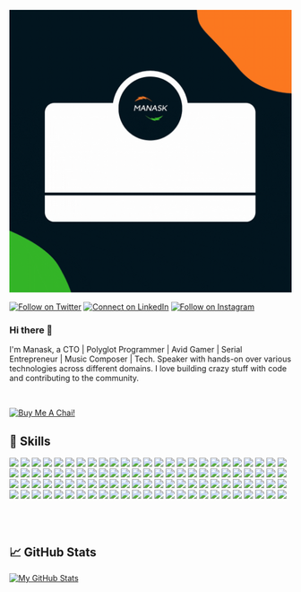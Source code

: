 [![Manask's GitHub Banner](./assets/banner.gif)](http://manask.xyz)

[![Follow on Twitter](https://img.shields.io/badge/Twitter-Profile-informational?style=flat&logo=twitter&logoColor=white&color=1CA2F1)](https://twitter.com/smanask)
[![Connect on LinkedIn](https://img.shields.io/badge/LinkedIn-Profile-informational?style=flat&logo=linkedin&logoColor=white&color=0D76A8)](https://www.linkedin.com/in/manaskofficial/)
[![Follow on Instagram](https://img.shields.io/badge/Instagram-Profile-informational?style=flat&logo=codepen&logoColor=white&color=black)](https://instagram.com/ciber.ai)

### Hi there 👋

I'm Manask, a CTO | Polyglot Programmer | Avid Gamer | Serial Entrepreneur | Music Composer | Tech. Speaker with hands-on over various technologies across different domains. I love building crazy stuff with code and contributing to the community.

<br>

<a href="https://www.buymeacoffee.com/manask" target="_blank"><img src="https://cdn.buymeacoffee.com/buttons/default-orange.png" alt="Buy Me A Chai!" height="41" width="174"></a>

## 💼 Skills

![](https://img.shields.io/badge/code-html5-informational?style=flat&logo=html5&logocolor=white&color=4ab197)
![](https://img.shields.io/badge/code-css3-informational?style=flat&logo=css3&logocolor=white&color=4ab197)
![](https://img.shields.io/badge/code-javascript-informational?style=flat&logo=javascript&logocolor=white&color=4ab197)
![](https://img.shields.io/badge/code-react-informational?style=flat&logo=react&logocolor=white&color=4ab197)
![](https://img.shields.io/badge/code-node.js-informational?style=flat&logo=node.js&logocolor=white&color=4ab197)
![](https://img.shields.io/badge/code-next.js-informational?style=flat&logo=next.js&logocolor=white&color=4ab197)
![](https://img.shields.io/badge/code-kotlin-informational?style=flat&logo=kotlin&logocolor=white&color=4ab197)
![](https://img.shields.io/badge/code-tailwind-informational?style=flat&logo=tailwind-css&logocolor=white&color=4ab197)
![](https://img.shields.io/badge/code-bootstrap-informational?style=flat&logo=bootstrap&logocolor=white&color=4ab197)
![](https://img.shields.io/badge/code-electron-informational?style=flat&logo=electron&logocolor=white&color=4ab197)
![](https://img.shields.io/badge/code-restify-informational?style=flat&logo=restify&logocolor=white&color=4ab197)
![](https://img.shields.io/badge/code-express-informational?style=flat&logo=express&logocolor=white&color=4ab197)
![](https://img.shields.io/badge/code-java-informational?style=flat&logo=java&logocolor=white&color=4ab197)
![](https://img.shields.io/badge/code-jquery-informational?style=flat&logo=jquery&logocolor=white&color=4ab197)
![](https://img.shields.io/badge/code-php-informational?style=flat&logo=php&logocolor=white&color=4ab197)
![](https://img.shields.io/badge/code-mysql-informational?style=flat&logo=mysql&logocolor=white&color=4ab197)
![](https://img.shields.io/badge/code-mssql-informational?style=flat&logo=mssql&logocolor=white&color=4ab197)
![](https://img.shields.io/badge/code-arangodb-informational?style=flat&logo=arangodb&logocolor=white&color=4ab197)
![](https://img.shields.io/badge/code-mongodb-informational?style=flat&logo=mongodb&logocolor=white&color=4ab197)
![](https://img.shields.io/badge/code-csharp-informational?style=flat&logo=csharp&logocolor=white&color=4ab197)
![](https://img.shields.io/badge/code-flutter-informational?style=flat&logo=flutter&logocolor=white&color=4ab197)
![](https://img.shields.io/badge/code-python-informational?style=flat&logo=python&logocolor=white&color=4ab197)
![](https://img.shields.io/badge/code-angular-informational?style=flat&logo=angular&logocolor=white&color=4ab197)
![](https://img.shields.io/badge/code-vue.js-informational?style=flat&logo=vue.js&logocolor=white&color=4ab197)
![](https://img.shields.io/badge/code-c-informational?style=flat&logo=c&logocolor=white&color=4ab197)
![](https://img.shields.io/badge/code-c++-informational?style=flat&logo=cplusplus&logocolor=white&color=4ab197)
![](https://img.shields.io/badge/code-graphql-informational?style=flat&logo=graphql&logocolor=white&color=4ab197)
![](https://img.shields.io/badge/code-lua-informational?style=flat&logo=lua&logocolor=white&color=4ab197)
![](https://img.shields.io/badge/code-xamarin-informational?style=flat&logo=xamarin&logocolor=white&color=4ab197)
![](https://img.shields.io/badge/code-ionic-informational?style=flat&logo=ionic&logocolor=white&color=4ab197)
![](https://img.shields.io/badge/code-asp.net-informational?style=flat&logo=asp&logocolor=white&color=4ab197)
![](https://img.shields.io/badge/code-visualbasic-informational?style=flat&logo=visual-basic&logocolor=white&color=4ab197)
![](https://img.shields.io/badge/code-reactnative-informational?style=flat&logo=react&logocolor=white&color=4ab197)
![](https://img.shields.io/badge/code-kotlin-informational?style=flat&logo=gatsby&logocolor=white&color=4ab197)
![](https://img.shields.io/badge/code-csharp-informational?style=flat&logo=c-sharp&logocolor=white&color=4ab197)
![](https://img.shields.io/badge/code-.net-informational?style=flat&logo=.net&logocolor=white&color=4ab197)
![](https://img.shields.io/badge/code-swiftui-informational?style=flat&logo=swift&logocolor=white&color=4ab197)
![](https://img.shields.io/badge/code-redis-informational?style=flat&logo=redis&logocolor=white&color=4ab197)
![](https://img.shields.io/badge/code-docker-informational?style=flat&logo=docker&logocolor=white&color=4ab197)
![](https://img.shields.io/badge/code-kubernetes-informational?style=flat&logo=kubernetes&logocolor=white&color=4ab197)
![](https://img.shields.io/badge/code-netlify-informational?style=flat&logo=netlify&logocolor=white&color=4ab197)
![](https://img.shields.io/badge/code-vercel-informational?style=flat&logo=vercel&logocolor=white&color=4ab197)
![](https://img.shields.io/badge/code-heroku-informational?style=flat&logo=heroku&logocolor=white&color=4ab197)
![](https://img.shields.io/badge/code-webrtc-informational?style=flat&logo=webrtc&logocolor=white&color=4ab197)
![](https://img.shields.io/badge/code-firebase-informational?style=flat&logo=firebase&logocolor=white&color=4ab197)
![](https://img.shields.io/badge/code-ruby-informational?style=flat&logo=ruby&logocolor=white&color=4ab197)
![](https://img.shields.io/badge/code-terraform-informational?style=flat&logo=terraform&logocolor=white&color=4ab197)
![](https://img.shields.io/badge/code-ansible-informational?style=flat&logo=ansible&logocolor=white&color=4ab197)
![](https://img.shields.io/badge/code-jenkins-informational?style=flat&logo=jenkins&logocolor=white&color=4ab197)
![](https://img.shields.io/badge/code-apache-informational?style=flat&logo=apache&logocolor=white&color=4ab197)
![](https://img.shields.io/badge/tools-github-informational?style=flat&logo=github&logocolor=white&color=4ab197)
![](https://img.shields.io/badge/tools-linux-informational?style=flat&logo=linux&logocolor=white&color=4ab197)
![](https://img.shields.io/badge/tools-websocket-informational?style=flat&logo=websocket&logocolor=white&color=4ab197)
![](https://img.shields.io/badge/tools-contentful-informational?style=flat&logo=contentful&logocolor=white&color=4ab197)
![](https://img.shields.io/badge/tools-firebase-informational?style=flat&logo=firebase&logocolor=white&color=4ab197)
![](https://img.shields.io/badge/tools-bitbucket-informational?style=flat&logo=bitbucket&logocolor=white&color=4ab197)
![](https://img.shields.io/badge/tools-mqtt-informational?style=flat&logo=mqtt&logocolor=white&color=4ab197)
![](https://img.shields.io/badge/tools-jira-informational?style=flat&logo=jira&logocolor=white&color=4ab197)
![](https://img.shields.io/badge/tools-webrtc-informational?style=flat&logo=webrtc&logocolor=white&color=4ab197)
![](https://img.shields.io/badge/tools-docker-informational?style=flat&logo=docker&logocolor=white&color=4ab197)
![](https://img.shields.io/badge/tools-aws-informational?style=flat&logo=amazon-aws&logocolor=white&color=4ab197)
![](https://img.shields.io/badge/tools-wordpress-informational?style=flat&logo=wordpress&logocolor=white&color=4ab197)
![](https://img.shields.io/badge/tools-prestashop-informational?style=flat&logo=prestashop&logocolor=white&color=4ab197)
![](https://img.shields.io/badge/tools-heroku-informational?style=flat&logo=heroku&logocolor=white&color=4ab197)
![](https://img.shields.io/badge/tools-nginx-informational?style=flat&logo=nginx&logocolor=white&color=4ab197)
![](https://img.shields.io/badge/tools-slack-informational?style=flat&logo=slack&logocolor=white&color=4ab197)
![](https://img.shields.io/badge/tools-apache-informational?style=flat&logo=apache&logocolor=white&color=4ab197)
![](https://img.shields.io/badge/tools-xmpp-informational?style=flat&logo=xmpp&logocolor=white&color=4ab197)
![](https://img.shields.io/badge/tools-kafka-informational?style=flat&logo=apache-kafka&logocolor=white&color=4ab197)
![](https://img.shields.io/badge/tools-kubernetes-informational?style=flat&logo=kubernetes&logocolor=white&color=4ab197)
![](https://img.shields.io/badge/tools-rabbitmq-informational?style=flat&logo=rabbitmq&logocolor=white&color=4ab197)
![](https://img.shields.io/badge/tools-redis-informational?style=flat&logo=redis&logocolor=white&color=4ab197)
![](https://img.shields.io/badge/tools-elasticsearch-informational?style=flat&logo=elasticsearch&logocolor=white&color=4ab197)
![](https://img.shields.io/badge/tools-influxdb-informational?style=flat&logo=influxdb&logocolor=white&color=4ab197)
![](https://img.shields.io/badge/tools-cassandra-informational?style=flat&logo=apache-cassandra&logocolor=white&color=4ab197)
![](https://img.shields.io/badge/tools-selenium-informational?style=flat&logo=selenium&logocolor=white&color=4ab197)
![](https://img.shields.io/badge/tools-vernemq-informational?style=flat&logo=verne-mqtt&logocolor=white&color=4ab197)
![](https://img.shields.io/badge/tools-ansible-informational?style=flat&logo=ansible&logocolor=white&color=4ab197)
![](https://img.shields.io/badge/tools-puppet-informational?style=flat&logo=puppet&logocolor=white&color=4ab197)
![](https://img.shields.io/badge/tools-jenkins-informational?style=flat&logo=jenkins&logocolor=white&color=4ab197)
![](https://img.shields.io/badge/tools-couchdb-informational?style=flat&logo=apache-couchdb&logocolor=white&color=4ab197)
![](https://img.shields.io/badge/tools-magento-informational?style=flat&logo=magento&logocolor=white&color=4ab197)
![](https://img.shields.io/badge/tools-apachecordova-informational?style=flat&logo=apache-cordova&logocolor=white&color=4ab197)
![](https://img.shields.io/badge/tools-iisserver-informational?style=flat&logo=iis&logocolor=white&color=4ab197)
![](https://img.shields.io/badge/tools-windowsserver-informational?style=flat&logo=windows&logocolor=white&color=4ab197)
![](https://img.shields.io/badge/tools-vscode-informational?style=flat&logo=visual-studio-code&logocolor=white&color=4ab197)
![](https://img.shields.io/badge/tools-sublimetext-informational?style=flat&logo=sublime-text&logocolor=white&color=4ab197)
![](https://img.shields.io/badge/tools-androidstudio-informational?style=flat&logo=android-studio&logocolor=white&color=4ab197)
![](https://img.shields.io/badge/tools-filezilla-informational?style=flat&logo=filezilla&logocolor=white&color=4ab197)
![](https://img.shields.io/badge/tools-visualstudio-informational?style=flat&logo=visual-studio&logocolor=white&color=4ab197)
![](https://img.shields.io/badge/tools-webstorm-informational?style=flat&logo=webstorm&logocolor=white&color=4ab197)
![](https://img.shields.io/badge/tools-figma-informational?style=flat&logo=figma&logocolor=white&color=4ab197)
![](https://img.shields.io/badge/tools-actions-informational?style=flat&logo=github-actions&logocolor=white&color=4ab197)
![](https://img.shields.io/badge/tools-npm-informational?style=flat&logo=npm&logocolor=white&color=4ab197)
![](https://img.shields.io/badge/tools-postman-informational?style=flat&logo=postman&logocolor=white&color=4ab197)
![](https://img.shields.io/badge/tools-photoshop-informational?style=flat&logo=adobe-photoshop&logocolor=white&color=4ab197)
![](https://img.shields.io/badge/tools-illustrator-informational?style=flat&logo=adobe-illustrator&logocolor=white&color=4ab197)
![](https://img.shields.io/badge/tools-adobexd-informational?style=flat&logo=adobe-xd&logocolor=white&color=4ab197)
![](https://img.shields.io/badge/tools-gitlab-informational?style=flat&logo=gitlab&logocolor=white&color=4ab197)
![](https://img.shields.io/badge/tools-jira-informational?style=flat&logo=jira-software&logocolor=white&color=4ab197)

<br>
<br>

## &#x1f4c8; GitHub Stats

[![My GitHub Stats](https://awesome-github-stats.azurewebsites.net/user-stats/smanask?cardType=github&theme=github)](https://git.io/awesome-stats-card)

<br>
<br>
